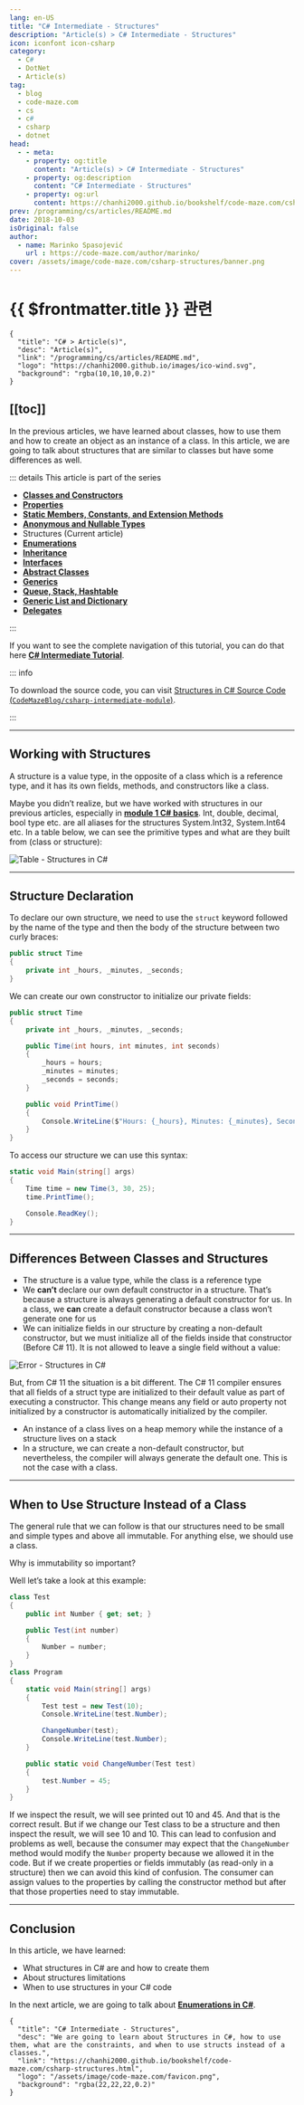 ```yaml
---
lang: en-US
title: "C# Intermediate - Structures"
description: "Article(s) > C# Intermediate - Structures"
icon: iconfont icon-csharp
category:
  - C#
  - DotNet
  - Article(s)
tag:
  - blog
  - code-maze.com
  - cs
  - c#
  - csharp
  - dotnet
head:
  - - meta:
    - property: og:title
      content: "Article(s) > C# Intermediate - Structures"
    - property: og:description
      content: "C# Intermediate - Structures"
    - property: og:url
      content: https://chanhi2000.github.io/bookshelf/code-maze.com/csharp-structures.html
prev: /programming/cs/articles/README.md
date: 2018-10-03
isOriginal: false
author:
  - name: Marinko Spasojević
    url : https://code-maze.com/author/marinko/
cover: /assets/image/code-maze.com/csharp-structures/banner.png
---
```


# {{ $frontmatter.title }} 관련

```component VPCard
{
  "title": "C# > Article(s)",
  "desc": "Article(s)",
  "link": "/programming/cs/articles/README.md",
  "logo": "https://chanhi2000.github.io/images/ico-wind.svg",
  "background": "rgba(10,10,10,0.2)"
}
```

[[toc]]
---

<SiteInfo
  name="C# Intermediate - Structures"
  desc="We are going to learn about Structures in C#, how to use them, what are the constraints, and when to use structs instead of a classes."
  url="https://code-maze.com/csharp-structures/"
  logo="/assets/image/code-maze.com/favicon.png"
  preview="/assets/image/csharp-structures/banner.png"/>

In the previous articles, we have learned about classes, how to use them and how to create an object as an instance of a class. In this article, we are going to talk about structures that are similar to classes but have some differences as well.

::: details This article is part of the series

- [**Classes and Constructors**](/code-maze.com/csharp-classes-constructors.md)
- [**Properties**](/code-maze.com/csharp-properties.md)
- [**Static Members, Constants, and Extension Methods**](/code-maze.com/csharp-static-members-constants-extension-methods.md)
- [**Anonymous and Nullable Types**](/code-maze.com/csharp-anonymous-nullable-types.md)
- Structures (Current article)
- [**Enumerations**](/code-maze.com/csharp-enumerations.md)
- [**Inheritance**](/code-maze.com/csharp-inheritance.md)
- [**Interfaces**](/code-maze.com/csharp-interfaces.md)
- [**Abstract Classes**](/code-maze.com/csharp-abstract-classes.md)
- [**Generics**](/code-maze.com/csharp-generics.md)
- [**Queue, Stack, Hashtable**](/code-maze.com/csharp-queue-stack-hashtable.md)
- [**Generic List and Dictionary**](/code-maze.com/cshart-generic-list-dictionary.md)
- [**Delegates**](/code-maze.com/csharp-delegates.md)

:::

If you want to see the complete navigation of this tutorial, you can do that here [**C# Intermediate Tutorial**](/code-maze.com/csharp-intermediate-tutorial-oop.md).

::: info

To download the source code, you can visit [Structures in C# Source Code (<VPIcon icon="iconfont icon-github"/>`CodeMazeBlog/csharp-intermediate-module`)](https://github.com/CodeMazeBlog/csharp-intermediate-module/tree/structures).

:::

---

## Working with Structures

A structure is a value type, in the opposite of a class which is a reference type, and it has its own fields, methods, and constructors like a class.

Maybe you didn’t realize, but we have worked with structures in our previous articles, especially in [**module 1 C# basics**](/code-maze.com/csharp-back-to-basics.md). Int, double, decimal, bool type etc. are all aliases for the structures System.Int32, System.Int64 etc. In a table below, we can see the primitive types and what are they built from (class or structure):

![Table - Structures in C#](/assets/image/code-maze.com/csharp-structures/10.1-Table-Structures.png)

---

## Structure Declaration

To declare our own structure, we need to use the `struct` keyword followed by the name of the type and then the body of the structure between two curly braces:

```cs
public struct Time
{
    private int _hours, _minutes, _seconds;
}
```

We can create our own constructor to initialize our private fields:

```cs
public struct Time
{
    private int _hours, _minutes, _seconds;

    public Time(int hours, int minutes, int seconds)
    {
        _hours = hours;
        _minutes = minutes;
        _seconds = seconds;
    }

    public void PrintTime()
    {
        Console.WriteLine($"Hours: {_hours}, Minutes: {_minutes}, Seconds: {_seconds}");
    }
}
```

To access our structure we can use this syntax:

```cs
static void Main(string[] args)
{
    Time time = new Time(3, 30, 25);
    time.PrintTime();

    Console.ReadKey();
}
```

---

## Differences Between Classes and Structures

- The structure is a value type, while the class is a reference type
- We **can’t** declare our own default constructor in a structure. That’s because a structure is always generating a default constructor for us. In a class, we **can** create a default constructor because a class won’t generate one for us
- We can initialize fields in our structure by creating a non-default constructor, but we must initialize all of the fields inside that constructor (Before C# 11). It is not allowed to leave a single field without a value:

![Error - Structures in C#](/assets/image/code-maze.com/csharp-structures/10-Structure_Initialization_Error.png)

But, from C# 11 the situation is a bit different. The C# 11 compiler ensures that all fields of a struct type are initialized to their default value as part of executing a constructor. This change means any field or auto property not initialized by a constructor is automatically initialized by the compiler.

- An instance of a class lives on a heap memory while the instance of a structure lives on a stack
- In a structure, we can create a non-default constructor, but nevertheless, the compiler will always generate the default one. This is not the case with a class.

---

## When to Use Structure Instead of a Class

The general rule that we can follow is that our structures need to be small and simple types and above all immutable. For anything else, we should use a class.

Why is immutability so important?

Well let’s take a look at this example:

```cs
class Test
{
    public int Number { get; set; }

    public Test(int number)
    {
        Number = number;
    }
}
class Program
{
    static void Main(string[] args)
    {
        Test test = new Test(10);
        Console.WriteLine(test.Number);

        ChangeNumber(test);
        Console.WriteLine(test.Number);
    }

    public static void ChangeNumber(Test test)
    {
        test.Number = 45;
    }
}
```

If we inspect the result, we will see printed out 10 and 45. And that is the correct result. But if we change our Test class to be a structure and then inspect the result, we will see 10 and 10. This can lead to confusion and problems as well, because the consumer may expect that the `ChangeNumber` method would modify the `Number` property because we allowed it in the code. But if we create properties or fields immutably (as read-only in a structure) then we can avoid this kind of confusion. The consumer can assign values to the properties by calling the constructor method but after that those properties need to stay immutable.

---

## Conclusion

In this article, we have learned:

- What structures in C# are and how to create them
- About structures limitations
- When to use structures in your C# code

In the next article, we are going to talk about [**Enumerations in C#**](/code-maze.com/csharp-enumerations.md).

<!-- TODO: add ARTICLE CARD -->
```component VPCard
{
  "title": "C# Intermediate - Structures",
  "desc": "We are going to learn about Structures in C#, how to use them, what are the constraints, and when to use structs instead of a classes.",
  "link": "https://chanhi2000.github.io/bookshelf/code-maze.com/csharp-structures.html",
  "logo": "/assets/image/code-maze.com/favicon.png",
  "background": "rgba(22,22,22,0.2)"
}
```
